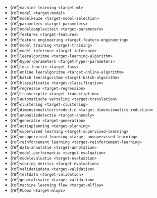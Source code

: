 - {ref}`machine learning <target-ml>`
- {ref}`model <target-model>`
- {ref}`modelkeuze <target-model-selection>`
- {ref}`parameters <target-parameters>`
- {ref}`modelcomplexiteit <target-parameters>`
- {ref}`features <target-features>`
- {ref}`feature engineering <target-feature-engineering>`
- {ref}`model training <target-training>`
- {ref}`model inference <target-inference>`
- {ref}`leeralgoritme <target-learning-algorithm>`
- {ref}`hyper-parameters <target-hyper-parameters>`
- {ref}`loss functie <target-loss>`
- {ref}`online leeralgoritme <target-online-algorithm>`
- {ref}`batch leeralgoritme <target-batch-algorithm>`
- {ref}`klassificatie <target-classification>`
- {ref}`regressie <target-regression>`
- {ref}`transcriptie <target-transcription>`
- {ref}`automatische vertaling <target-translation>`
- {ref}`clustering <target-clustering>`
- {ref}`dimensionaliteitsreductie <target-dimensionality-reduction>`
- {ref}`anomaliedetectie <target-anomaly>`
- {ref}`generatie <target-generation>`
- {ref}`actieplanning <target-planning>`
- {ref}`supervised learning <target-supervised-learning>`
- {ref}`unsupervised learning <target-unsupervised-learning>`
- {ref}`reinforcement learning <target-reinforcement-learning>`
- {ref}`data-annotatie <target-annotation>`
- {ref}`model-performantie <target-evaluation>`
- {ref}`modelevaluatie <target-evaluation>`
- {ref}`scoring metrics <target-evaluation>`
- {ref}`validatiedata <target-validation>`
- {ref}`testdata <target-validation>`
- {ref}`generalisatie <target-validation>`
- {ref}`machine learning flow <target-mlflow>`
- {ref}`MLOps <target-mlops>`